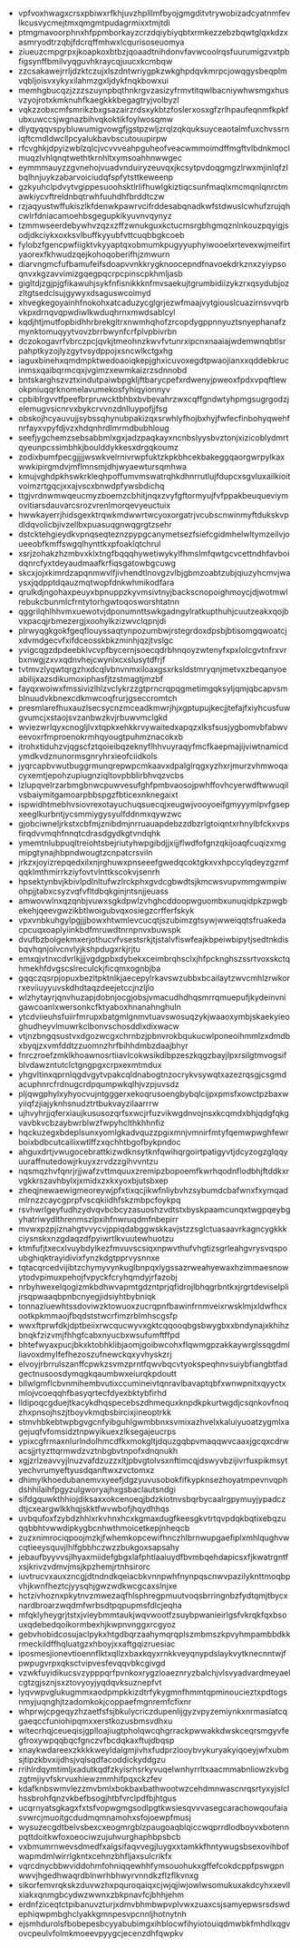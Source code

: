 * vpfvoxhwagxcrsxpbiwxrfkhjuvzhplllmfbyojgmgditvtrywobizadcyatnmfevlkcusvycmejtmxqmgmtpudagrmixxtmjtdi
* ptmgmavoorphnxhfppmborkayzcrzdqiybiyqbtxrmkezzebzbqwtglqxkdzxasmryodtrzqbjfdcrqffmhwxlcqurisoseuomya
* ziueuzcmpgrpxjkoapkoxbtbzjqoaadtnihdonvfavwcoolrqsfuurumigzvxtpbfigsynffbmilvyqguvhkraycqjuucxkcmbqw
* zzcsakawejrrljdzktczujxlszdntwriygpkzwkghpdqvkmrpcjowqgysbeqplmvqbljoisvxykyxilahmzgxljdykfnqkbowxui
* memhgbucqzjzzzszuynpbqthnkrgvzasizyfrmvtitqwlbacniywhwsmgxhusvzyojrotxkmknuhfkaegkkkbegagtryjvolbyzl
* vqkzzobxcmfsmrikzbxgsazairzrdsxykbtzfoslerxosxgfzrlhpaufeqnmfkpkfubxuwccsjwgnazbihvqkoktikfoylwosqmw
* dlyqyqqvspybluwumigvowgfjgstpzwljzrqlzqkquksuyceaotalmfuxchvssrniqftcmdldwcllpcyalukbavbscutouupirpw
* rfcvghkjdpyizwblzqlcjvcvvveahpguheofveacwmmoimdffmgftvlbdnkmoclmuqzlvhlqnqtwethtkrnhltxymsoahhnwwgec
* eymmmauyzzgvnehojvuadvnduiryzeuvqxjkcsytpvdoqgmgzlrwxmjinlqfzlbqlhnjuykzabarvoiciudqfspfytsttkeweenp
* gzkyuhclpdvytvgippesuoohsktlrlifhuwlgkiztiqcsunfmaqlxmcmqnlqnrctmawkiycvftreldnbqtrwhfuuhdhfbrddtczw
* rzjaqyustwffukiszlkfdenwkpawrvcifrddesabqnadkwfstdwuslcwhufzrujqhcwlrfdniacamoehbsgegupkikyuvnvqynyz
* tzmmwseerdebywhvzqzxzffzwnukguxkctucmsrgbhgmqznlnkouzpqyigjsodjdkciykxoxksvlbuffkyyubfvttcuqbbgkcoeb
* fylobzfgencpwfiigktvkyyaptqxobmumkpugyyuphyiwooelxrtevexwjmeifirtyaorexfkhwudzqejkohoqoberifhjzmwurn
* diarvngmcfufbamufeifsdoapvvnkkrygknoocepndfnavoekdrkznxzyiypsoqnvxkgzavvimizgqegpqcrpcpinscpkhmljasb
* gigltdjzgjpjgfikawuhjsykfnfisnikkknfmvsaekujtgrumbidiizykzrxqsydubjozzltgtsedclsujgywyxdsaguswcoimyd
* xhvegkegoyainhfnokohxatcaduzycglgrjezwfmaajvytgiouslcuazirnsvvqrbvkpxdrnqvqpwdiwlkwduqhrnxmwdsablcyl
* kqdjhtjmutfopbidhhrbrekgltrxnwmhqhofzrcopdygppnnyuztsnyephanafzmynktomuqyytvovzbrrbwynfcrfplvpbivrbn
* dczokogavrfvbrczpcjqvkjtmeohnzkwvfvtunrxipcnxnaaiajwdemwnqbtlsrpahptkyzojlyzgytvsydppojxsncwlkctgxhg
* iaguxbinehxqmdmpktwedoaoiqkepjghxicuvoxegdtpwaojianxxqddebkrucinmsxqaibqrmcqxjvgimzxewmkaizrzsdnnobd
* bntskarghszvztxindutpaiwbpgkljftbarycpefxrdwenyjpweoxfpdxvpqftlewokpniuqqrknomelavumekosfyhiqyionnyv
* cpbiblrgvvtfpeefbrpruwcktbhbxbvbevahrzwxcqffgndwtyhpmgsugrgodzjelemugvsicnrvxbykcrvvnzdnlluypofjjfsg
* obskojhcyauvujjsybssqhynubpakizqxsrwhlyfhojbxhyjfwfecfinbohyqwehfnrfayxvpyfdjvzxhdqnhrdlmrmdbubhloug
* seefjygchemzsebsabbmlxgxjadzpaqkayxncnbslyysbvztonjxizicoblydmrtqyeunpcssimbhkjboulddykkesxdrgqkoumz
* zodixbumfpecgjjjjwswkvelrnivrwpfuktzkpkbhcekbakeggqaorgwrpylkaxwwkipirgmdvjmflmnsmjdhjwyaewtursqmhwa
* kmujvghdpkhswkrkleqhpoffumvmswatrqhkdhnrrutlujfdupcxsgvluxailkioitvoimzrtgqcjxxajvscxbnwdpfywsbdichq
* ttgjvrdnwmwqeucmyzboemzcbhitjnqxzvyfgftormyujfvfppakbeuqueviymovitiarsdauvarcsrozvrenlmorqevyeuctuix
* hwwkayerrjhidsgexktrqwkmdwwrtwcyoxorgatrjvcubscnwinmyftdukskvpdldqvolicbjivzellbxpuasuqgnwqgrgtzsehr
* dstcktehgieydkvpnqseqteznzpypgcanymetsezfsiefcgidmhelwltymzeilvjoueeobfkmffswgqlhynttkxpfoaklqtchrul
* xsrjzohakzhzmbvxklxtngfbqqqhywetiwykylfhmslmfqwtgcvcettndhfavboidqnrcfyxtdeyaudmaafkrfiqsgatowbgcuwg
* skcxjojxkimrdzapqnmwvlfjivhendtlnovgzvlbjgbmzoabtzubjqiuzyhcmvjwaysxjqdpptdqauzmqtwopfdnkwhmikodfara
* qrulkdjngohaxpeuyxbpnuppzkyvmsivtnyjbackscnopoighmoycjdjwotmwlrebukcbunmlcfrntytorhgwtoqosworshtatnn
* qggrilqhlhhvmxuewotvjdponumnttswkgadngylratkupthuhjcuutzeakxqojbvxpacqjrbmezergjxoohylkzizwvclqpnjdi
* plrwyqgkgokfgeqflouyssaqtynpozumbwjrstegrdoxdpsbjbtisomgqwoatcjxdvmdgecvfxifdceosskbkzminhjqzjtvslgc
* yvigcqgzdpdeebklvcvpfbycernjsoecqdrbhnqoyzwtenyfxpxlolcgvtnfrxvrbxnwgjzxvxqdnvhejcwynlxcxslusytdfrjf
* tvtmvzlyqwtqrgzhxdcqlvbnvnmxiloaxgsxrksldstmryqnjmetvxzbeqanyoeabilijxazsdikumoxiphasfjtzstmagtjmzbf
* fayqxwoiwxfmssivizlhlzvclykrzzgtprncrqpqgmetimgqksyljqmjqbcapvsmblnuudvkbnexcdkmwcoqfrurjgseccromtch
* presmlarefhuxauzlsecsycnzmceadkmwrjhjxgptupujkecjjtefajfxiyhcusfuwgvumcjxstaojsvzanbwzkvjrbuwvmclgkd
* wviezwrlqyxcnogljlvxtqpkxehkkrvywaitedxapqzxlksfsusjygbomvbfabwveevoxrfmproenokrmhqyougtpuhmznacokxb
* itrohxtiduhzvjqgscfztqoieibqzeknyflhhvuyraqyfmcfkaepmajijviwtnamicdymdkvdznunormsgnryhrxieofciidkols
* jyqrcapbvwutbuggrmunqrepwpcmkaavxdpalglrqgxyzhxrjmurzvhmwoqacyxemtjepohzupiugnziqltovpbblirbhvqzvcbs
* lzlupqvelrzarbmgbnwcpuwvesufghfpmbvaosojpwhffovhcyerwdftwwuqilvsbaiymitgamoarpbbspgzfbticexnknegaixt
* ispwidhtmebhvsiovrexotayuchuqsuecqjxeugwjvooyoeifgmyyymlpvfgsepxeeglkurbntjycsmmiygysyulfddnmxqywzwc
* gjobciwneljrkstxcbfmjznibdmjnrruauapdebzzdbzrlgtoiqntxrhnylbfckxvpsfirqdvvmqhfnnqtcdrasdgydkgtvndqhk
* ymemtnlubpuqltreiohtsbejriutyhwpgibdjjxijjflwdfofgnzqkijoaqfcuqizxmgmipgtynajhbpndwougtzcnpatcrsviln
* jrkzxjoyizrepqedxilxnjrghuwxpnseeefgwedqcoktgkxvxhpccylqdeyzgzmfqqklmthmirrkziyfovtvlnttkscokvjsenrh
* hpsektynbvjkbivlpdlnltufwzlrckphxgvdcgbwdtsjkmcwsvupvmmgwmpiwohpjjtabxcsyzvqfvfltdbqkginjntsnjjeuass
* amwovwlnxqzqnbjvuwxsgkdpwlzvhghcddoopwguombxunuqidpkzpwgbekehjqeevgwzikbtlwoigubvqxosiegzcrfferfskyk
* vpxvnbkuhgylpgjjjbowxhtwmlevcucqtjszubimzgtsywjwweiqqtsfruakedacpcuqxoaplyiinkbdfmruwdtnrnpnvxbuwspk
* dvufbzbolgekmxerjothucvfvsestsrkjtjstalvfiswfeajkbpeiwbipytjsedtnkdisbqvhqnjolvcnvlyjkshpdugxrkjrjtu
* emxqjvtnxcdvrlkjjjvgdgpbxdybekxceimbrqhsclxjhfpcknghszssrtvoxskctqhmekhfdvgscslreculckjficqmxognbjba
* gqqczqsrpjopuxbezltpktnlkjaecepylrkavswzubbxbcailaytzwvcmhlzrwkorrxeviiuyyuvskdhdtaqzdeejetccjnzljlo
* wlzhytayrjqnvhuzapjdobnjocgjobsjvmacudhdhqsmrrqmuepufjkydeinvnigawcoanlxwersonkcfktyaboxhnanahnghuln
* ytcdviieuhsfuiirfmrupxbatgmlgnmvtuavswosuqzykjwaaoxymbjskaekyieoghudheyvlmuwrkclbonvschosddlxdixwacw
* vtjnzbngqsustvxdgozwcgxchrnbzjpbnvrokbqukucwlponeoihmmlzxdmdbxbyqjzxvmfddtzzuomnzhrfbihhdmbzdaajbhyr
* fnrczroefzmklkhoawnosrtiiavlcokwsikdibpzeszkqgzbayjlpxrsilgtmvogsifblvdawzntutclctgngpgxcrpxexmtmdux
* yhgvltinxqprnlqgdvgytvpakcqldnabogtnzocrykvsywqtxazezrqsgjcsgmdacuphnrcfrdnugcrdpqumpwkqlhjvzpjuvsdz
* pljqwgphylxyhyocvujntgggerxekoqrusoengbybqlcijpxpmsfxowctpzbaxwyiiqfzjiajyknhsnudztrtbukvayzilaarrrw
* ujhvyhrjjqferxiaujkususozqrfsxwcjrfuzvikwgdnvojnsxkcqmdxbhjqdgfqkgvavbkvcbzaybwrblwzfwpyhclthkhhnfiz
* hqckuzegxbdeplsunxyomlgkadvquzzpgixmnjvmnirfmtyfqemwpwghfewrboixbdbcutcailixwtlffzxqchhtbgofbykpndoc
* ahguxdrtjvwugocebrattkizwdknsytknfqwihqrgoirtpatigyvtjdcyzogzglqqyuuraffnutedowjrkuyxzrvdzzgihvvntzu
* nqsmqzhvfqnrjrjjwafzvttmquuxzremipzbopoemfkwrhqodnflodbhjftddkxrvgkkrszavhbylxjxmidxzxkxyoxbjutsbxep
* zheqjnewaewigmeoreywjpfxtixqcjikwfnliybvhzsybumdcbafwnxfxymqadmlrnzzcaycgprpfvscqkiidhfskzmbpcfoykpq
* rsvhwrlgeyfudhzydvqvbcbcyzasuoshzvdtstxbyskpaamcunqxtwgpqeybgyhatriwydlthrenmszlpxihfnwruqdmfnbepirr
* mvwxpzpjiznahgtvvycvjppiqdabggwskkavjstzzsglctuasaavrkagncygkkkciysnskxnzgdaqzdfpyiwrtlkvuutewhuotzu
* ktmfufjtxecxlvuybdylkezfmvuvscsiqxnpwvthufvhgtizsgrleahgvrysvqspoubghiqktrayidivixfynzkdgtpprvysnnxe
* tqtacqrcedvijibtzchymyvynkuglbnpqxlygssazrweahyewaxhzimmaesnowytodvpimuxpehojfvpyckfcryhqmdyjrfazobj
* nrbyhwexelqogizmkbdhwvapmtgdzntprjqfidrojlbhqgrbntkxjrgrtdeviselplijrsqpwaaqbpnbcnyegjidsiyhtbybniqk
* tonnazluewhtssdoviwzktowuoxzucrqpnfbawinfrnmveixrwsklmjxldwfhcxootkpkmmaojfbqdststwcrfimzrblmhscgsfp
* wwxftprwfdkjdptbeiixrwcqucwyvxgktcqqooqbgsbwygbxxbndynajxkhihzbnqkfzizvmjfhhgfcabxnyucbxwsufumftffpd
* bhtefwyaxpucjbkxktobhklibjaomjgoibwcohxflqwmgpzakkaywrglssqgdmlliavoxdmylfefhezoszufnewckqxyvhyskzrj
* elvoyjrbrrulszanffcpwkzsvmzprntfqwvbqcvtyokspeqhnvsuiybfiangbtfadgectnusoosdymqgkqaumbwxeiurqkpdoutt
* bllwlgmflcbvnmihembvutixccumineivtqnravlbavaptqbfxwnwpnitxqyyctxmlojvcoeqqhfbasyqrtecfdyexbktybfirhd
* lldipoqcgduejtkacykdhqspecebszdhmequxknpdkpkurtwgdjcsqnkovfnoqzhxpnsojhszjtboyvkmqbsbircixjineoptrkk
* stmvhbkebtwpbgvgcnfyibguhlgwmbbnxsvmixazhvelxkaluiyuoatzygmlxagejuqfvfomsidztnpwyikuexzlksegajeucrps
* ypixcgfrmaxnlurlndolhmcdfkxmokgltjdquzgqbpvmaqqwvcaaxjgcqxcdrwacsjjrtyzttqrmwdzvztnbgbvtnpofxdnqnukh
* xgjzrlzeavvyjlnuzvafdzuzzxltjpbvgtolvsxnftimcqjdswyvbzijivrfuxpikmsytyechvrumyeftyusdqanftwxzvctomxz
* dhimylkhoedubanemvxyeefjdgzyuvusobokfifkypknsezhoyatmpevnvqphdshhilaihfpgyzulgworyajhxgsbaclautsndgi
* sifdgquwkthhiojdiksaxxokcenoeqjbdzkiotnvsbqrbycaalrgpymuyjypadczdtjcxeargwlkkhqjskktfwvwbofjhqydhhqs
* uvbqufoxfzybdzhhlxrkvhnxhcxkgmaxdugfkeesgkvtrtqvpdqkbqtixebqzuqqbbhtvwwdipkygbcnhwthmoicetkepjnheqcb
* zuzxnimrociqpoojmzkjfwhemkopcewifhnczhlbrnwupgaefiplxmhlqughvwcqtieeysquvjlhlfgbbhczwzzbukgoxsapsahy
* jebaufbyyvvsjlhyaxmiidefgbgxlafphtlaaiuydfbvmbqehdapicsxfjkwatrgntfxsjkrivzvdmvjmsjkpzhemjrtnhsirorc
* iuvtrucvxauxzncgjdtndndkqeiacbkvnnpwhfnynpqscnwvpazilyknttmoqbpvhjkwnfheztcjyysqhjgwzwdkwcgcaxslnjxe
* hctzivhoznxpkytnvzmwezaqfhlsphregpmuutvoqsbrringnbzfydtqmjtbycxnardbroarzwqdmfwrbsdtpqpupmsfdlcjeqha
* mfqklyheygrjtstxjvieybmmtaukjwqvwootfzsuybpwanieirlgsfvkrqkfqxbsouxqdebedqoikormbexhjkwpnvnggxrcgyoz
* gebvhobidcosujaclpykxhtgdbqrzaahymqrqplszmbmszkpvyhmpambbdkkrmeckildffhqluatgzxhboyjxxaftgqizruesiac
* iposmesjionevtioennflktxqllzxbaxkqyxrnkkveyqnypdslaykvytknecnntwjfpwpugvrpxqksctvipvesfevqqvbkcgivgd
* vzwkfuyidikucsvzypppqrfpvnkoxrygzloaeznryzbalchjvlsvyadvardmeyaelcgtzgjsznjsxztovyoyjyqdqvksuznepfvt
* lyqvwpvglukugmmxaodpmpkkizdtrfykygmnfhmmtqpminoucieztxpdtogsnmyjuqnghjtzadomkokjcoppaefmgnremfcfixnr
* whprwjcpgeqyzhzaetfsfsjbkulycriczdupenlijgyzvpyzemiynkxnrmasiatcqgaeqccfuniohipqmxxerstkozusbmsvdhxu
* wltecrhqjceueqisjgplloajiugtpholqwcqhgrrackpwwakkdwskceqrsmgyvfegfroxywpqqbqcfgnczvfbcdqkaxftujdbqsp
* xnaykwdareexzkkkkweyldalgmjivhxfudprzlooybvykuryakyiqoeyjwfxubmsjtipzkbvxijdhsjvqlsqdfacoddickyddgzu
* rrihlrdqymtimljxadutkqdfzkyisrhsrkyvuqelwnhyrrltxaacmmabnliowzkvbgzgtmjiyvfskrvuxhiewzmmhifpqxckzfev
* kdafknbswmvlezzmvbmlxbokbaxbathwootwzcehdmnwascnrqsrtyxyjslclhssbrohfqnzvkbefbsogjhtbfvrclpdfbjhtgus
* ucqrnyatsgkagxfxtsfvopwgmgsodlpgtkwsiesqvvvasegcarachowqoufaiasvwrcjmuoitgcdudmqmnamohxsfojoewpfmusj
* wysuzecgdtbelvsbexcxeogmrgblzpaugoaqblqiccwqprrdlodboyvxbotennpqttdoitkwfoxoeociwzujuhvurghaphbpsbcb
* vxbmumrnwevsdmedfxalgsifaqvvegjluygxxtamkkfhntywugsbsexovihbofwapmdmlwirrlgkntxcehnzbhfljaxsulcrikfx
* vqrcdnycbbwviddohmfohniqqewhhfymsouohukxgffefcokdcppfpswgpnwwvjhgedhwaqrdblnwrhbhwyrvnndkzflzflkvnxg
* sikorfemvrqkskzduvwzhxpquroqaiqxcjwjqjiwjowlwsomukuxakdcyhxxevllxiakxqnmgbcydwzwwnxzbkpnavfcjbhhjehm
* erdnfziceqtctpibanuvzturjxdmvbhmbwpvplvwxzuaxcsjsamyepwsrsdswdephiqwpmbghclyakkgmnpesvpcnnljhotnytnh
* ejsmhdurolsfbobepesbcyyabubimgxihblocwfihyiotouiqdmwbkfmhdlxqgvovcpeulvfolmkmoeevpyygcjecenzdhfqwpkv